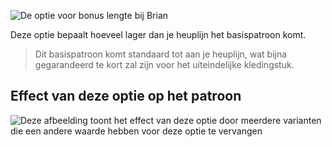 ![De optie voor bonus lengte bij Brian](./lengthbonus.svg)

Deze optie bepaalt hoeveel lager dan je heuplijn het basispatroon komt.

> Dit basispatroon komt standaard tot aan je heuplijn, wat bijna gegarandeerd te kort zal zijn voor het uiteindelijke kledingstuk.

## Effect van deze optie op het patroon

![Deze afbeelding toont het effect van deze optie door meerdere varianten die een andere waarde hebben voor deze optie te vervangen](brian_lengthbonus_sample.svg "Effect van deze optie op het patroon")

